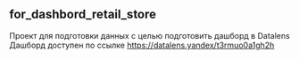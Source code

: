 ## for_dashbord_retail_store
Проект для подготовки данных с целью подготовить дашборд в Datalens
Дашборд доступен по ссылке https://datalens.yandex/t3rmuo0a1gh2h
